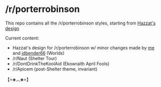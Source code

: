 # /r/porterrobinson

This repo contains all the /r/porterrobinson styles, starting from [Hazzat's design](https://www.reddit.com/r/porterrobinson/comments/3esqoh/official_subreddit_redesign_contest_winner_hazzat/)

Current content:

* Hazzat's design for /r/porterrobinson w/ minor changes made by [me](https://www.reddit.com/user/N3HL) and [jdbender66](https://www.reddit.com/user/jdbender66) (Worlds)
* /r/Naut (Shelter Tour)
* /r/DontDrinkTheKoolAid (Ekowraith April Fools)
* /r/Apicem (post-Shelter theme, invariant)

【=◈︿◈=】
